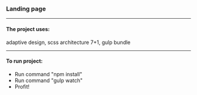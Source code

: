 ### Landing page  

___

#### The project uses:
adaptive design,
scss architecture 7+1,
gulp bundle
____

#### To run project:
* Run command "npm install"
* Run command "gulp watch"
* Profit!

